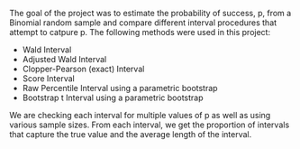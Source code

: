 The goal of the project was to estimate the probability of success, p, from a Binomial random sample and compare different interval procedures that attempt to catpure p. The following methods were used in this project:
* Wald Interval
* Adjusted Wald Interval
* Clopper-Pearson (exact) Interval
* Score Interval
* Raw Percentile Interval using a parametric bootstrap
* Bootstrap t Interval using a parametric bootstrap

We are checking each interval for multiple values of p as well as using various sample sizes. From each interval, we get the proportion of intervals that capture the true value and the average length of the interval.